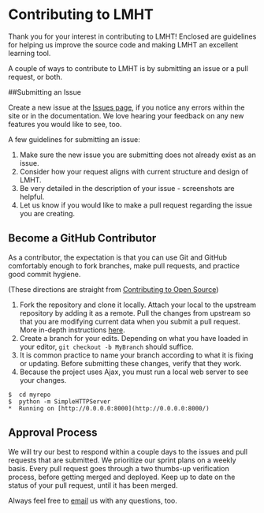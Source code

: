 # Contributing to LMHT

Thank you for your interest in contributing to LMHT! Enclosed are guidelines for helping us improve the source code and making LMHT an excellent learning tool.

A couple of ways to contribute to LMHT is by submitting an issue or a pull request, or both.

##Submitting an Issue

Create a new issue at the [Issues page], if you notice any errors within the site or in the documentation.  We love hearing your feedback on any new features you would like to see, too.  

A few guidelines for submitting an issue:

1. Make sure the new issue you are submitting does not already exist as an issue.
2. Consider how your request aligns with current structure and design of LMHT.
3. Be very detailed in the description of your issue - screenshots are helpful.
4. Let us know if you would like to make a pull request regarding the issue you are creating.

## Become a GitHub Contributor

As a contributor, the expectation is that you can use Git and GitHub comfortably enough to fork branches, make pull requests, and practice good commit hygiene.

(These directions are straight from [Contributing to Open Source])

1.  Fork the repository and clone it locally. Attach your local to the upstream repository by adding it as a remote. Pull the changes from upstream so that you are modifying current data when you submit a pull request. More in-depth instructions [here].
2.  Create a branch for your edits. Depending on what you have loaded in your editor, `git checkout -b MyBranch` should suffice.
3.  It is common practice to name your branch according to what it is fixing or updating. Before submitting these changes, verify that they work.
4.  Because the project uses Ajax, you must run a local web server to see your changes.

```
$  cd myrepo
$  python -m SimpleHTTPServer
*  Running on [http://0.0.0.0:8000](http://0.0.0.0:8000/)
```

## Approval Process

We will try our best to respond within a couple days to the issues and pull requests that are submitted.  We prioritize our sprint plans on a weekly basis.  Every pull request goes through a two thumbs-up verification process, before getting merged and deployed.  Keep up to date on the status of your pull request, until it has been merged.

Always feel free to [email] us with any questions, too.

[Issues page]: https://github.com/LMHT/LMHT.github.io/issues
[email]: mailto:lmht@adorable.io
[Contributing to Open Source]:  https://guides.github.com/activities/contributing-to-open-source/#contributing
[here]:  https://help.github.com/articles/syncing-a-fork/
